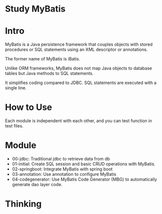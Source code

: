 # Study MyBatis

# Intro

MyBatis is a Java persistence framework that couples objects with stored procedures or SQL statements using an XML descriptor or annotations.

The former name of MyBatis is iBatis.

Unlike ORM frameworks, MyBatis does not map Java objects to database tables but Java methods to SQL statements.

It simplifies coding compared to JDBC. SQL statements are executed with a single line.

# How to Use

Each module is independent with each other, and you can test function in test files.

# Module

- 00-jdbc: Traditional jdbc to retrieve data from db
- 01-initial: Create SQL session and basic CRUD operations with MyBatis.
- 02-springboot: Integrate MyBatis with spring boot
- 03-annotation: Use annotation to configure MyBatis 
- 04-codegenerator: Use MyBatis Code Generator (MBG) to automatically generate dao layer code.

# Thinking

